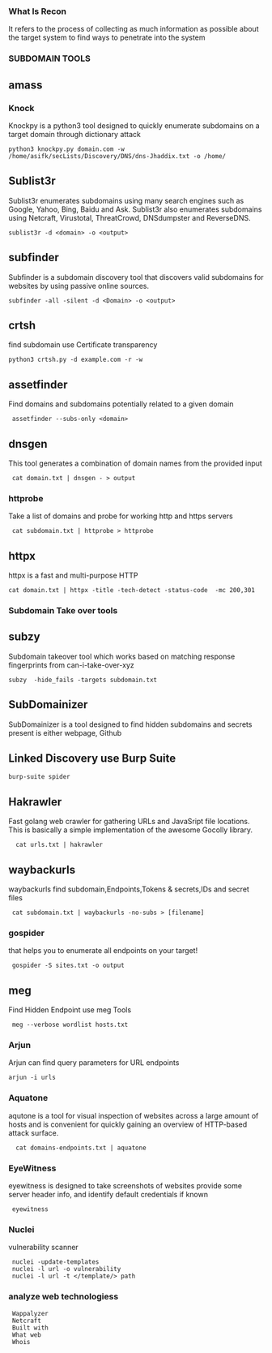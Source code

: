 ### What Is Recon

 It refers to the process of collecting as much information as possible about the target system to find ways to penetrate into the system

### SUBDOMAIN TOOLS
   
## amass
    
    
### Knock
   Knockpy is a python3 tool designed to quickly enumerate subdomains on a target domain through dictionary attack 
   
    python3 knockpy.py domain.com -w /home/asifk/secLists/Discovery/DNS/dns-Jhaddix.txt -o /home/
    
## Sublist3r
   Sublist3r enumerates subdomains using many search engines such as Google, Yahoo, Bing, Baidu and Ask.
   Sublist3r also enumerates subdomains using Netcraft, Virustotal, ThreatCrowd, DNSdumpster and ReverseDNS.
   
    sublist3r -d <domain> -o <output>
 
  ## subfinder
  Subfinder is a subdomain discovery tool that discovers valid subdomains for websites by using passive online sources.
  
    subfinder -all -silent -d <Domain> -o <output>
 

  ## crtsh
  find subdomain use Certificate transparency 
  
    python3 crtsh.py -d example.com -r -w
    
  ## assetfinder
  Find domains and subdomains potentially related to a given domain
  
     assetfinder --subs-only <domain>
  
 ## dnsgen
 This tool generates a combination of domain names from the provided input
 
     cat domain.txt | dnsgen - > output
  
 ### httprobe
  Take a list of domains and probe for working http and https servers
    
     cat subdomain.txt | httprobe > httprobe
 
 ## httpx 
 httpx is a fast and multi-purpose HTTP
 
    cat domain.txt | httpx -title -tech-detect -status-code  -mc 200,301

### Subdomain Take over tools
  
 ## subzy
 Subdomain takeover tool which works based on matching response fingerprints from can-i-take-over-xyz

    subzy  -hide_fails -targets subdomain.txt
    
  ## SubDomainizer
  SubDomainizer is a tool designed to find hidden subdomains and secrets present is either webpage, Github
    
 ## Linked Discovery use Burp Suite
    
    burp-suite spider
    
  ## Hakrawler
   Fast golang web crawler for gathering URLs and JavaSript file locations. 
   This is basically a simple implementation of the awesome Gocolly library.
    
      cat urls.txt | hakrawler
    
  ## waybackurls
   waybackurls find subdomain,Endpoints,Tokens & secrets,IDs and secret files
    
     cat subdomain.txt | waybackurls -no-subs > [filename]
    
   ### gospider
   that helps you to enumerate all endpoints on your target!
    
     gospider -S sites.txt -o output 
      
   ## meg 
   Find Hidden Endpoint use meg Tools
   
     meg --verbose wordlist hosts.txt 
     
  ### Arjun 
  Arjun can find query parameters for URL endpoints
  
    arjun -i urls
     
 ### Aquatone 
 aqutone is a tool for visual inspection of websites across a large amount of hosts and is convenient  for quickly gaining an overview of HTTP-based     attack surface.
   
      cat domains-endpoints.txt | aquatone  
   
  ### EyeWitness 
  eyewitness is designed to take screenshots of websites provide some server header info, and identify default credentials if known
  
     eyewitness
    
 ### Nuclei 
 vulnerability scanner
 
     nuclei -update-templates
     nuclei -l url -o vulnerability 
     nuclei -l url -t </template/> path
     
  ### analyze web technologiess 
  
     Wappalyzer
     Netcraft
     Built with
     What web
     Whois
